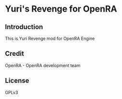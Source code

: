 # Yuri's Revenge for OpenRA
## Introduction
This is Yuri Revenge mod for OpenRA Engine

## Credit
OpenRA - OpenRA development team

## License
GPLv3
